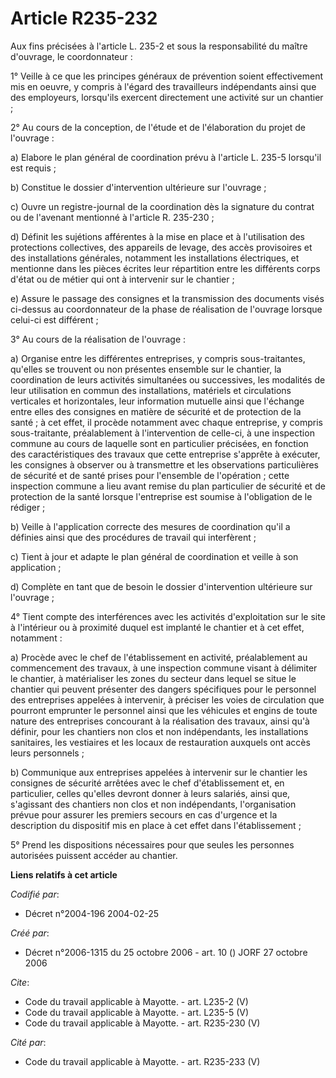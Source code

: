 # Article R235-232

Aux fins précisées à l'article L. 235-2 et sous la responsabilité du maître d'ouvrage, le coordonnateur : 

1° Veille à ce que les principes généraux de prévention soient effectivement mis en oeuvre, y compris à l'égard des
travailleurs indépendants ainsi que des employeurs, lorsqu'ils exercent directement une activité sur un chantier ; 

2° Au cours de la conception, de l'étude et de l'élaboration du projet de l'ouvrage : 

a) Elabore le plan général de coordination prévu à l'article L. 235-5 lorsqu'il est requis ; 

b) Constitue le dossier d'intervention ultérieure sur l'ouvrage ; 

c) Ouvre un registre-journal de la coordination dès la signature du contrat ou de l'avenant mentionné à l'article R.
235-230 ;

d) Définit les sujétions afférentes à la mise en place et à l'utilisation des protections collectives, des appareils de
levage, des accès provisoires et des installations générales, notamment les installations électriques, et mentionne dans les
pièces écrites leur répartition entre les différents corps d'état ou de métier qui ont à intervenir sur le chantier ; 

e) Assure le passage des consignes et la transmission des documents visés ci-dessus au coordonnateur de la phase de
réalisation de l'ouvrage lorsque celui-ci est différent ; 

3° Au cours de la réalisation de l'ouvrage : 

a) Organise entre les différentes entreprises, y compris sous-traitantes, qu'elles se trouvent ou non présentes ensemble sur
le chantier, la coordination de leurs activités simultanées ou successives, les modalités de leur utilisation en commun des
installations, matériels et circulations verticales et horizontales, leur information mutuelle ainsi que l'échange entre
elles des consignes en matière de sécurité et de protection de la santé ; à cet effet, il procède notamment avec chaque
entreprise, y compris sous-traitante, préalablement à l'intervention de celle-ci, à une inspection commune au cours de
laquelle sont en particulier précisées, en fonction des caractéristiques des travaux que cette entreprise s'apprête à
exécuter, les consignes à observer ou à transmettre et les observations particulières de sécurité et de santé prises pour
l'ensemble de l'opération ; cette inspection commune a lieu avant remise du plan particulier de sécurité et de protection de
la santé lorsque l'entreprise est soumise à l'obligation de le rédiger ; 

b) Veille à l'application correcte des mesures de coordination qu'il a définies ainsi que des procédures de travail qui
interfèrent ; 

c) Tient à jour et adapte le plan général de coordination et veille à son application ; 

d) Complète en tant que de besoin le dossier d'intervention ultérieure sur l'ouvrage ; 

4° Tient compte des interférences avec les activités d'exploitation sur le site à l'intérieur ou à proximité duquel est
implanté le chantier et à cet effet, notamment : 

a) Procède avec le chef de l'établissement en activité, préalablement au commencement des travaux, à une inspection commune
visant à délimiter le chantier, à matérialiser les zones du secteur dans lequel se situe le chantier qui peuvent présenter
des dangers spécifiques pour le personnel des entreprises appelées à intervenir, à préciser les voies de circulation que
pourront emprunter le personnel ainsi que les véhicules et engins de toute nature des entreprises concourant à la réalisation
des travaux, ainsi qu'à définir, pour les chantiers non clos et non indépendants, les installations sanitaires, les
vestiaires et les locaux de restauration auxquels ont accès leurs personnels ; 

b) Communique aux entreprises appelées à intervenir sur le chantier les consignes de sécurité arrêtées avec le chef
d'établissement et, en particulier, celles qu'elles devront donner à leurs salariés, ainsi que, s'agissant des chantiers non
clos et non indépendants, l'organisation prévue pour assurer les premiers secours en cas d'urgence et la description du
dispositif mis en place à cet effet dans l'établissement ; 

5° Prend les dispositions nécessaires pour que seules les personnes autorisées puissent accéder au chantier.

**Liens relatifs à cet article**

_Codifié par_:

  - Décret n°2004-196 2004-02-25

_Créé par_:

  - Décret n°2006-1315 du 25 octobre 2006 - art. 10 () JORF 27 octobre 2006

_Cite_:

  - Code du travail applicable à Mayotte. - art. L235-2 (V)
  - Code du travail applicable à Mayotte. - art. L235-5 (V)
  - Code du travail applicable à Mayotte. - art. R235-230 (V)

_Cité par_:

  - Code du travail applicable à Mayotte. - art. R235-233 (V)
